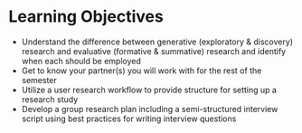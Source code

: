 # Learning Objectives
-   Understand the difference between generative (exploratory & discovery) research and evaluative (formative & summative) research and identify when each should be employed
-   Get to know your partner(s) you will work with for the rest of the semester
-   Utilize a user research workflow to provide structure for setting up a research study
-   Develop a group research plan including a semi-structured interview script using best practices for writing interview questions